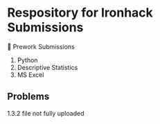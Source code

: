 # Respository for Ironhack Submissions
💾 Prework Submissions 

1. Python
2. Descriptive Statistics
3. MS Excel 

## Problems
1.3.2 file not fully uploaded
